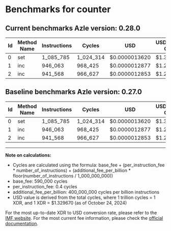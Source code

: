 # Benchmarks for counter

## Current benchmarks Azle version: 0.28.0

| Id  | Method Name | Instructions | Cycles    | USD           | USD/Million Calls | Change                     |
| --- | ----------- | ------------ | --------- | ------------- | ----------------- | -------------------------- |
| 0   | set         | 1_085_785    | 1_024_314 | $0.0000013620 | $1.36             | <font color="red">0</font> |
| 1   | inc         | 946_063      | 968_425   | $0.0000012877 | $1.28             | <font color="red">0</font> |
| 2   | inc         | 941_568      | 966_627   | $0.0000012853 | $1.28             | <font color="red">0</font> |

## Baseline benchmarks Azle version: 0.27.0

| Id  | Method Name | Instructions | Cycles    | USD           | USD/Million Calls |
| --- | ----------- | ------------ | --------- | ------------- | ----------------- |
| 0   | set         | 1_085_785    | 1_024_314 | $0.0000013620 | $1.36             |
| 1   | inc         | 946_063      | 968_425   | $0.0000012877 | $1.28             |
| 2   | inc         | 941_568      | 966_627   | $0.0000012853 | $1.28             |

---

**Note on calculations:**

- Cycles are calculated using the formula: base_fee + (per_instruction_fee \* number_of_instructions) + (additional_fee_per_billion \* floor(number_of_instructions / 1_000_000_000))
- base_fee: 590_000 cycles
- per_instruction_fee: 0.4 cycles
- additional_fee_per_billion: 400_000_000 cycles per billion instructions
- USD value is derived from the total cycles, where 1 trillion cycles = 1 XDR, and 1 XDR = $1.329670 (as of October 24, 2024)

For the most up-to-date XDR to USD conversion rate, please refer to the [IMF website](https://www.imf.org/external/np/fin/data/rms_sdrv.aspx).
For the most current fee information, please check the [official documentation](https://internetcomputer.org/docs/current/developer-docs/gas-cost#execution).
